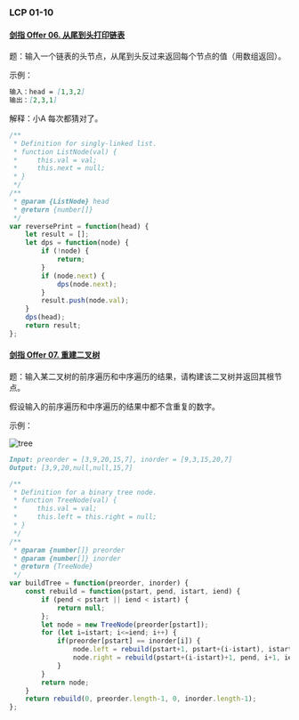 ### **LCP 01-10**

#### [剑指 Offer 06. 从尾到头打印链表](https://leetcode-cn.com/problems/cong-wei-dao-tou-da-yin-lian-biao-lcof/)

题：输入一个链表的头节点，从尾到头反过来返回每个节点的值（用数组返回）。

示例：

```markdown
输入：head = [1,3,2]
输出：[2,3,1]
```

解释：小A 每次都猜对了。

```js
/**
 * Definition for singly-linked list.
 * function ListNode(val) {
 *     this.val = val;
 *     this.next = null;
 * }
 */
/**
 * @param {ListNode} head
 * @return {number[]}
 */
var reversePrint = function(head) {
    let result = [];
    let dps = function(node) {
        if (!node) {
            return;
        }
        if (node.next) {
            dps(node.next);
        }
        result.push(node.val);
    }
    dps(head);
    return result;
};
```

#### [剑指 Offer 07. 重建二叉树](https://leetcode-cn.com/problems/zhong-jian-er-cha-shu-lcof/)

题：输入某二叉树的前序遍历和中序遍历的结果，请构建该二叉树并返回其根节点。

假设输入的前序遍历和中序遍历的结果中都不含重复的数字。

示例：

![tree](C:\Users\Administrator\Desktop\Algorithm\images\tree.jpg)

```markdown
Input: preorder = [3,9,20,15,7], inorder = [9,3,15,20,7]
Output: [3,9,20,null,null,15,7]
```

```js
/**
 * Definition for a binary tree node.
 * function TreeNode(val) {
 *     this.val = val;
 *     this.left = this.right = null;
 * }
 */
/**
 * @param {number[]} preorder
 * @param {number[]} inorder
 * @return {TreeNode}
 */
var buildTree = function(preorder, inorder) {
    const rebuild = function(pstart, pend, istart, iend) {
        if (pend < pstart || iend < istart) {
            return null;
        };
        let node = new TreeNode(preorder[pstart]);
        for (let i=istart; i<=iend; i++) {
            if(preorder[pstart] == inorder[i]) {
                node.left = rebuild(pstart+1, pstart+(i-istart), istart, i-1);
                node.right = rebuild(pstart+(i-istart)+1, pend, i+1, iend);
            }
        }
        return node;
    }
    return rebuild(0, preorder.length-1, 0, inorder.length-1);
};
```

